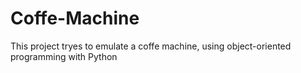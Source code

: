 # Coffe-Machine
This project tryes to emulate a coffe machine, using object-oriented programming with Python
